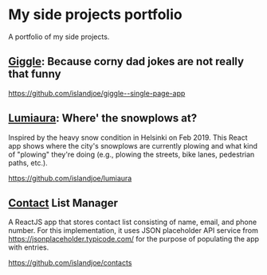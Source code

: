 
# My side projects portfolio
A portfolio of my side projects.

## [Giggle](islandjoe/giggle--single-page-app): Because corny dad jokes are not really that funny

https://github.com/islandjoe/giggle--single-page-app

## [Lumiaura](islandjoe/lumiaura): Where' the snowplows at?

Inspired by the heavy snow condition in Helsinki on Feb 2019. This React app shows where the city's snowplows are currently plowing and what kind of "plowing" they're doing (e.g., plowing the streets, bike lanes, pedestrian paths, etc.).

https://github.com/islandjoe/lumiaura

## [Contact](islandjoe/contacts) List Manager

A ReactJS app that stores contact list consisting of name, email, and phone number. For this implementation, it uses JSON placeholder API service from https://jsonplaceholder.typicode.com/ for the purpose of populating the app with entries.

https://github.com/islandjoe/contacts
